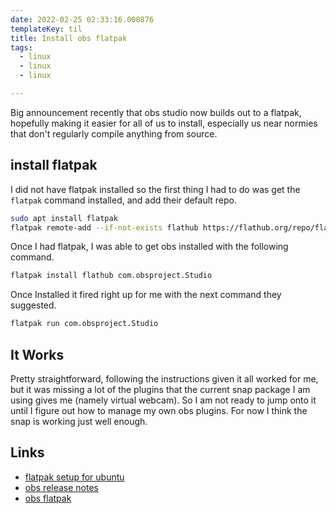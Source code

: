 ```yaml
---
date: 2022-02-25 02:33:16.000876
templateKey: til
title: Install obs flatpak
tags:
  - linux
  - linux
  - linux

---
```


Big announcement recently that obs studio now builds out to a flatpak,
hopefully making it easier for all of us to install, especially us near
normies that don't regularly compile anything from source.

## install flatpak

I did not have flatpak installed so the first thing I had to do was get
the `flatpak` command installed, and add their default repo.

``` bash
sudo apt install flatpak
flatpak remote-add --if-not-exists flathub https://flathub.org/repo/flathub.flatpakrepo
```

Once I had flatpak, I was able to get obs installed with the following
command.

``` bash
flatpak install flathub com.obsproject.Studio
```

Once Installed it fired right up for me with the next command they
suggested.

``` bash
flatpak run com.obsproject.Studio
```

## It Works

Pretty straightforward, following the instructions given it all worked
for me, but it was missing a lot of the plugins that the current snap
package I am using gives me (namely virtual webcam).  So I am not ready
to jump onto it until I figure out how to manage my own obs plugins.
For now I think the snap is working just well enough.

## Links

* [flatpak setup for ubuntu](https://flatpak.org/setup/Ubuntu)
* [obs release notes](https://github.com/obsproject/obs-studio/releases/tag/27.2.0)
* [obs flatpak](https://flathub.org/apps/details/com.obsproject.Studio)
